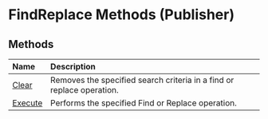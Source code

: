 
# FindReplace Methods (Publisher)

## Methods



|**Name**|**Description**|
|:-----|:-----|
| [Clear](eb33f21e-1fe2-6d5f-9e6e-afd02c7fe1b9.md)|Removes the specified search criteria in a find or replace operation.|
| [Execute](351a64ab-3c6c-c9c9-7ffe-b60b73d390ae.md)|Performs the specified Find or Replace operation.|
